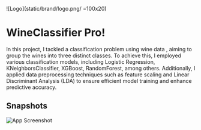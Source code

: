 
![Logo](static/brand/logo.png/ =100x20)


# WineClassifier Pro!

In this project, I tackled a classification problem using wine data , aiming to group the wines into three distinct classes. To achieve this, I employed various classification models, including Logistic Regression, KNeighborsClassifier, XGBoost, RandomForest, among others. Additionally, I applied data preprocessing techniques such as feature scaling and Linear Discriminant Analysis (LDA) to ensure efficient model training and enhance predictive accuracy.


## Snapshots 

![App Screenshot](https://via.placeholder.com/468x300?text=App+Screenshot+Here)

